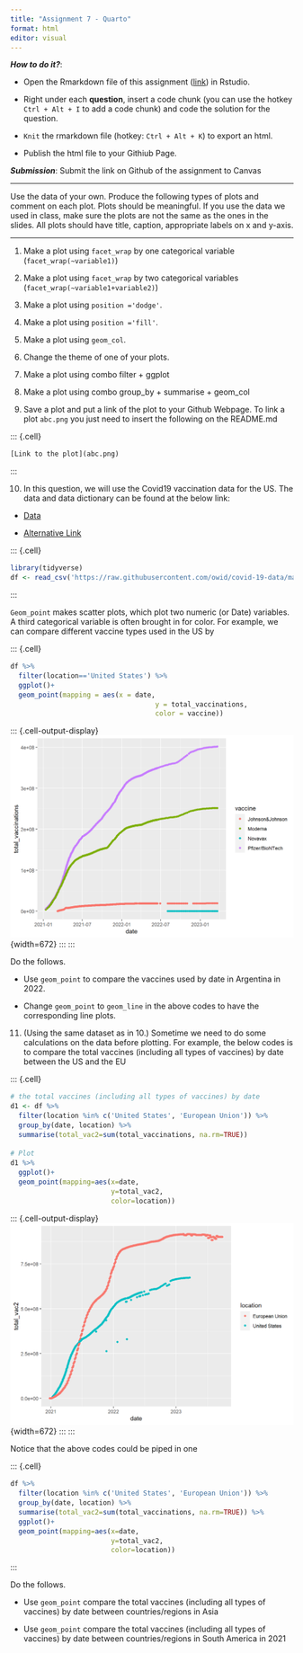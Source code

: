 ```yaml
---
title: "Assignment 7 - Quarto"
format: html
editor: visual
---
```



***How to do it?***: 

- Open the Rmarkdown file of this assignment ([link](assignment7.Rmd)) in Rstudio. 

- Right under each **question**, insert  a code chunk (you can use the hotkey `Ctrl + Alt + I` to add a code chunk) and code the solution for the question. 

- `Knit` the rmarkdown file (hotkey: `Ctrl + Alt + K`) to export an html.  

-  Publish the html file to your Githiub Page. 

***Submission***: Submit the link on Github of the assignment to Canvas





-------

Use the data of your own.  Produce the following types of plots and comment on each plot. Plots should be meaningful. If you use the data we used in class, make sure the plots are not the same as the ones in the slides. All plots should have title, caption, appropriate labels on x and y-axis. 

-------

1. Make a plot using `facet_wrap` by one categorical variable (`facet_wrap(~variable1)`)

2. Make a plot using `facet_wrap` by two categorical variables (`facet_wrap(~variable1+variable2)`)

3. Make a plot using `position ='dodge'`.

4. Make a plot using `position ='fill'`. 

5. Make a plot using `geom_col`.

6. Change the theme of one of your plots. 

7. Make a plot using combo filter + ggplot

8. Make a plot using combo group_by + summarise + geom_col

9. Save a plot and put a link of the plot to your Github Webpage.  To link a plot `abc.png` you just need to insert the following on the README.md


::: {.cell}

```{.r .cell-code}
[Link to the plot](abc.png)
```
:::


10. In this question, we will use  the Covid19 vaccination data for the US. The data and data dictionary can be found at the below link:

- [Data](https://raw.githubusercontent.com/owid/covid-19-data/master/public/data/vaccinations/vaccinations-by-manufacturer.csv)

- [Alternative Link](https://bryantstats.github.io/math421/data/vaccinations-by-manufacturer.csv)


::: {.cell}

```{.r .cell-code}
library(tidyverse)
df <- read_csv('https://raw.githubusercontent.com/owid/covid-19-data/master/public/data/vaccinations/vaccinations-by-manufacturer.csv')
```
:::




`Geom_point` makes scatter plots, which plot two numeric (or Date) variables. A third categorical variable is often brought in for color. For example, we can compare different vaccine types used in the US by


::: {.cell}

```{.r .cell-code}
df %>% 
  filter(location=='United States') %>% 
  ggplot()+
  geom_point(mapping = aes(x = date, 
                                    y = total_vaccinations, 
                                    color = vaccine))
```

::: {.cell-output-display}
![](assignment7_quarto_files/figure-html/unnamed-chunk-3-1.png){width=672}
:::
:::


Do the follows. 

  - Use `geom_point` to compare the vaccines used by date in Argentina in 2022. 
  
  - Change `geom_point` to `geom_line` in the above codes to have the corresponding line plots. 

11. (Using the same dataset as in 10.) Sometime we need to do some calculations on the data before plotting. For example, the below codes is to compare the total vaccines (including all types of vaccines) by date between the US and the EU


::: {.cell}

```{.r .cell-code}
# the total vaccines (including all types of vaccines) by date
d1 <- df %>% 
  filter(location %in% c('United States', 'European Union')) %>% 
  group_by(date, location) %>% 
  summarise(total_vac2=sum(total_vaccinations, na.rm=TRUE))

# Plot
d1 %>% 
  ggplot()+
  geom_point(mapping=aes(x=date, 
                         y=total_vac2, 
                         color=location))
```

::: {.cell-output-display}
![](assignment7_quarto_files/figure-html/unnamed-chunk-4-1.png){width=672}
:::
:::


Notice that the above codes could be piped in one 


::: {.cell}

```{.r .cell-code}
df %>% 
  filter(location %in% c('United States', 'European Union')) %>% 
  group_by(date, location) %>% 
  summarise(total_vac2=sum(total_vaccinations, na.rm=TRUE)) %>% 
  ggplot()+
  geom_point(mapping=aes(x=date, 
                         y=total_vac2, 
                         color=location))
```
:::



Do the follows. 

- Use `geom_point` compare the total vaccines (including all types of vaccines) by date between countries/regions in Asia

- Use `geom_point` compare the total vaccines (including all types of vaccines) by date between countries/regions in South America in 2021


